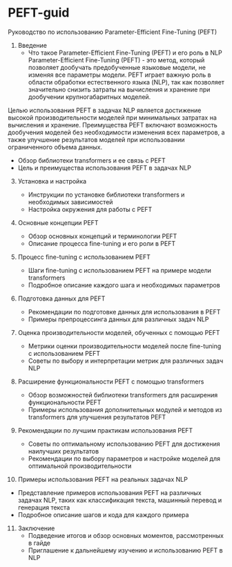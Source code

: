 # PEFT-guid
Руководство по использованию Parameter-Efficient Fine-Tuning (PEFT)

1. Введение
   - Что такое Parameter-Efficient Fine-Tuning (PEFT) и его роль в NLP
    Parameter-Efficient Fine-Tuning (PEFT) - это метод, который позволяет дообучать предобученные языковые модели, не изменяя все параметры модели. PEFT играет важную роль в области обработки естественного языка (NLP), так как позволяет значительно снизить затраты на вычисления и хранение при дообучении крупногабаритных моделей.

Целью использования PEFT в задачах NLP является достижение высокой производительности моделей при минимальных затратах на вычисления и хранение. Преимущества PEFT включают возможность дообучения моделей без необходимости изменения всех параметров, а также улучшение результатов моделей при использовании ограниченного объема данных.
   
   - Обзор библиотеки transformers и ее связь с PEFT
   - Цель и преимущества использования PEFT в задачах NLP

3. Установка и настройка
   - Инструкции по установке библиотеки transformers и необходимых зависимостей
   - Настройка окружения для работы с PEFT

4. Основные концепции PEFT
   - Обзор основных концепций и терминологии PEFT
   - Описание процесса fine-tuning и его роли в PEFT

5. Процесс fine-tuning с использованием PEFT
   - Шаги fine-tuning с использованием PEFT на примере модели transformers
   - Подробное описание каждого шага и необходимых параметров

6. Подготовка данных для PEFT
   - Рекомендации по подготовке данных для использования в PEFT
   - Примеры препроцессинга данных для различных задач NLP

7. Оценка производительности моделей, обученных с помощью PEFT
   - Метрики оценки производительности моделей после fine-tuning с использованием PEFT
   - Советы по выбору и интерпретации метрик для различных задач NLP

8. Расширение функциональности PEFT с помощью transformers
   - Обзор возможностей библиотеки transformers для расширения функциональности PEFT
   - Примеры использования дополнительных модулей и методов из transformers для улучшения результатов PEFT

9. Рекомендации по лучшим практикам использования PEFT
   - Советы по оптимальному использованию PEFT для достижения наилучших результатов
   - Рекомендации по выбору параметров и настройке моделей для оптимальной производительности

10. Примеры использования PEFT на реальных задачах NLP
   - Представление примеров использования PEFT на различных задачах NLP, таких как классификация текста, машинный перевод и генерация текста
   - Подробное описание шагов и кода для каждого примера

11. Заключение
    - Подведение итогов и обзор основных моментов, рассмотренных в гайде
    - Приглашение к дальнейшему изучению и использованию PEFT в NLP

